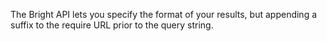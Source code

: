 The Bright API lets you specify the format of your results, but appending a suffix to the require URL prior to
the query string.
